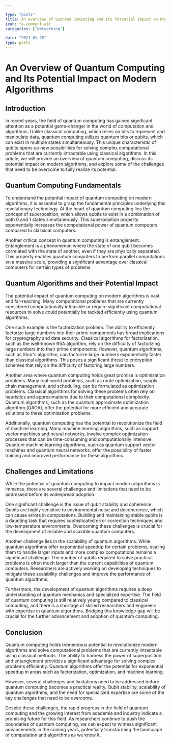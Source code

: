```yaml
---

type: "posts"
title: An Overview of Quantum Computing and Its Potential Impact on Modern Algorithms
icon: fa-comment-alt
categories: ["Networking"]

date: "2021-01-25"
type: posts
---
```





# An Overview of Quantum Computing and Its Potential Impact on Modern Algorithms

## Introduction

In recent years, the field of quantum computing has gained significant attention as a potential game-changer in the world of computation and algorithms. Unlike classical computing, which relies on bits to represent and manipulate data, quantum computing utilizes quantum bits or qubits, which can exist in multiple states simultaneously. This unique characteristic of qubits opens up new possibilities for solving complex computational problems that are currently intractable using classical algorithms. In this article, we will provide an overview of quantum computing, discuss its potential impact on modern algorithms, and explore some of the challenges that need to be overcome to fully realize its potential.

## Quantum Computing Fundamentals

To understand the potential impact of quantum computing on modern algorithms, it is essential to grasp the fundamental principles underlying this revolutionary technology. At the heart of quantum computing lies the concept of superposition, which allows qubits to exist in a combination of both 0 and 1 states simultaneously. This superposition property exponentially increases the computational power of quantum computers compared to classical computers.

Another critical concept in quantum computing is entanglement. Entanglement is a phenomenon where the state of one qubit becomes correlated with the state of another, even if they are physically separated. This property enables quantum computers to perform parallel computations on a massive scale, providing a significant advantage over classical computers for certain types of problems.

## Quantum Algorithms and their Potential Impact

The potential impact of quantum computing on modern algorithms is vast and far-reaching. Many computational problems that are currently considered computationally infeasible or require significant computational resources to solve could potentially be tackled efficiently using quantum algorithms.

One such example is the factorization problem. The ability to efficiently factorize large numbers into their prime components has broad implications for cryptography and data security. Classical algorithms for factorization, such as the well-known RSA algorithm, rely on the difficulty of factorizing large numbers into their prime components. However, quantum algorithms, such as Shor's algorithm, can factorize large numbers exponentially faster than classical algorithms. This poses a significant threat to encryption schemes that rely on the difficulty of factoring large numbers.

Another area where quantum computing holds great promise is optimization problems. Many real-world problems, such as route optimization, supply chain management, and scheduling, can be formulated as optimization problems. Classical algorithms for solving these problems often rely on heuristics and approximations due to their computational complexity. Quantum algorithms, such as the quantum approximate optimization algorithm (QAOA), offer the potential for more efficient and accurate solutions to these optimization problems.

Additionally, quantum computing has the potential to revolutionize the field of machine learning. Many machine learning algorithms, such as support vector machines and neural networks, involve complex optimization processes that can be time-consuming and computationally intensive. Quantum machine learning algorithms, such as quantum support vector machines and quantum neural networks, offer the possibility of faster training and improved performance for these algorithms.

## Challenges and Limitations

While the potential of quantum computing to impact modern algorithms is immense, there are several challenges and limitations that need to be addressed before its widespread adoption.

One significant challenge is the issue of qubit stability and coherence. Qubits are highly sensitive to environmental noise and decoherence, which can cause errors in computations. Building and maintaining stable qubits is a daunting task that requires sophisticated error correction techniques and low-temperature environments. Overcoming these challenges is crucial for the development of reliable and scalable quantum computers.

Another challenge lies in the scalability of quantum algorithms. While quantum algorithms offer exponential speedup for certain problems, scaling them to handle larger inputs and more complex computations remains a significant challenge. The number of qubits required to solve practical problems is often much larger than the current capabilities of quantum computers. Researchers are actively working on developing techniques to mitigate these scalability challenges and improve the performance of quantum algorithms.

Furthermore, the development of quantum algorithms requires a deep understanding of quantum mechanics and specialized expertise. The field of quantum computing is still relatively young compared to classical computing, and there is a shortage of skilled researchers and engineers with expertise in quantum algorithms. Bridging this knowledge gap will be crucial for the further advancement and adoption of quantum computing.

## Conclusion

Quantum computing holds tremendous potential to revolutionize modern algorithms and solve computational problems that are currently intractable using classical methods. The ability to harness the power of superposition and entanglement provides a significant advantage for solving complex problems efficiently. Quantum algorithms offer the potential for exponential speedup in areas such as factorization, optimization, and machine learning.

However, several challenges and limitations need to be addressed before quantum computing becomes a practical reality. Qubit stability, scalability of quantum algorithms, and the need for specialized expertise are some of the key challenges that need to be overcome.

Despite these challenges, the rapid progress in the field of quantum computing and the growing interest from academia and industry indicate a promising future for this field. As researchers continue to push the boundaries of quantum computing, we can expect to witness significant advancements in the coming years, potentially transforming the landscape of computation and algorithms as we know it.